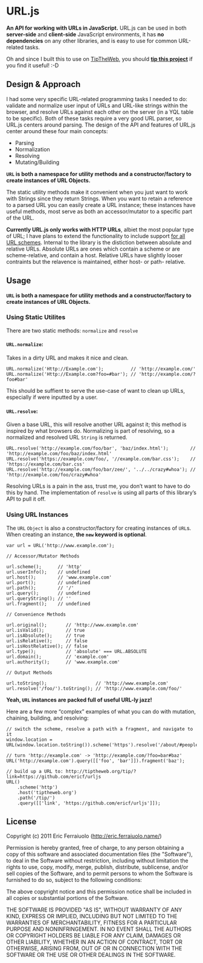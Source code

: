 URL.js
======

**An API for working with URLs in JavaScript.**
URL.js can be used in both **server-side** and **client-side** JavaScript environments,
it has **no dependencies** on any other libraries, and is easy to use for common URL-related tasks.

Oh and since I built this to use on [TipTheWeb](http://tiptheweb.org/),
you should [**tip this project**](http://tiptheweb.org/tip/?link=https://github.com/ericf/urljs) if you find it useful! :-D

Design & Approach
-----------------

I had some very specific URL-related programming tasks I needed to do:
validate and normalize user input of URLs and URL-like strings within the browser,
and resolve URLs against each other on the server (in a YQL table to be specific).
Both of these tasks require a very good URL parser, so URL.js centers around parsing.
The design of the API and features of URL.js center around these four main concepts:

* Parsing
* Normalization
* Resolving
* Mutating/Building

**`URL` is both a namespace for utility methods and a constructor/factory to create instances of URL Objects.**

The static utility methods make it convenient when you just want to work with Strings since they return Strings.
When you want to retain a reference to a parsed URL you can easily create a URL instance;
these instances have useful methods, most serve as both an accessor/mutator to a specific part of the URL.

**Currently URL.js only works with HTTP URLs**, albiet the most popular type of URL; 
I have plans to extend the functionality to include support [for all URL schemes](http://www.w3.org/Addressing/URL/url-spec.txt).
Internal to the library is the distiction between absolute and relative URLs.
Absolute URLs are ones which contain a scheme or are scheme-relative, and contain a host.
Relative URLs have slightly looser contraints but the relavence is maintained, either host- or path- relative.

Usage
-----

**`URL` is both a namespace for utility methods and a constructor/factory to create instances of URL Objects.**

### Using Static Utilites

There are two static methods: `normalize` and `resolve`

#### `URL.normalize`:

Takes in a dirty URL and makes it nice and clean.

    URL.normalize('Http://Example.com');          // 'http://example.com/'
    URL.normalize('Http://Example.com?foo=#bar'); // 'http://example.com/?foo#bar'

This should be suffient to serve the use-case of want to clean up URLs,
especially if were inputted by a user.

#### `URL.resolve`:

Given a base URL, this will resolve another URL against it; this method is inspired by what browsers do.
Normalizing is part of resolving, so a normalized and resolved URL `String` is returned.

    URL.resolve('http://example.com/foo/bar', 'baz/index.html');        // 'http://example.com/foo/baz/index.html'
    URL.resolve('https://example.com/foo/, '//example.com/bar.css');    // 'https://example.com/bar.css'
    URL.resolve('http://example.com/foo/bar/zee/', '../../crazy#whoa'); // 'http://example.com/foo/crazy#whoa'

Resolving URLs is a pain in the ass, trust me, you don’t want to have to do this by hand.
The implementation of `resolve` is using all parts of this library’s API to pull it off.

### Using URL Instances

The `URL` `Object` is also a constructor/factory for creating instances of `URL`s.
When creating an instance, **the `new` keyword is optional**.

    var url = URL('http://www.example.com');
    
    // Accessor/Mutator Methods
    
    url.scheme();      // 'http'
    url.userInfo();    // undefined
    url.host();        // 'www.example.com'
    url.port();        // undefined
    url.path();        // '/'
    url.query();       // undefined
    url.queryString(); // ''
    url.fragment();    // undefined
    
    // Convenience Methods
    
    url.original();       // 'http://www.example.com'
    url.isValid();        // true
    url.isAbsolute();     // true
    url.isRelative();     // false
    url.isHostRelative(); // false
    url.type();           // 'absolute' === URL.ABSOLUTE
    url.domain();         // 'example.com'
    url.authority();      // 'www.example.com'
    
    // Output Methods
    
    url.toString();                  // 'http://www.example.com'
    url.resolve('/foo/').toString(); // 'http://www.example.com/foo/'

**Yeah, `URL` instances are packed full of useful URL-ly jazz!**

Here are a few more “complex” examples of what you can do with mutation, chaining, building, and resolving:

    // switch the scheme, resolve a path with a fragment, and navigate to it
    window.location = URL(window.location.toString()).scheme('https').resolve('/about/#people').toString();
    
    // turn 'http://example.com' -> 'http://example.com/?foo=bar#baz'
    URL('http://example.com').query([['foo', 'bar']]).fragment('baz');
    
	// build up a URL to: http://tiptheweb.org/tip/?link=https://github.com/ericf/urljs
	URL()
	    .scheme('http')
	    .host('tiptheweb.org')
	    .path('/tip/')
	    .query([['link', 'https://github.com/ericf/urljs']]);
	
License
-------

Copyright (c) 2011 Eric Ferraiuolo (http://eric.ferraiuolo.name/)

Permission is hereby granted, free of charge, to any person obtaining a copy
of this software and associated documentation files (the "Software"), to deal
in the Software without restriction, including without limitation the rights
to use, copy, modify, merge, publish, distribute, sublicense, and/or sell
copies of the Software, and to permit persons to whom the Software is
furnished to do so, subject to the following conditions:

The above copyright notice and this permission notice shall be included in
all copies or substantial portions of the Software.

THE SOFTWARE IS PROVIDED "AS IS", WITHOUT WARRANTY OF ANY KIND, EXPRESS OR
IMPLIED, INCLUDING BUT NOT LIMITED TO THE WARRANTIES OF MERCHANTABILITY,
FITNESS FOR A PARTICULAR PURPOSE AND NONINFRINGEMENT. IN NO EVENT SHALL THE
AUTHORS OR COPYRIGHT HOLDERS BE LIABLE FOR ANY CLAIM, DAMAGES OR OTHER
LIABILITY, WHETHER IN AN ACTION OF CONTRACT, TORT OR OTHERWISE, ARISING FROM,
OUT OF OR IN CONNECTION WITH THE SOFTWARE OR THE USE OR OTHER DEALINGS IN
THE SOFTWARE.
